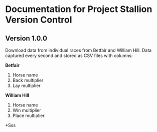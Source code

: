 # Documentation for Project Stallion Version Control

## Version 1.0.0
Download data from individual races from Betfair and William Hill.
Data captured every second and stored as CSV files with columns:

  **Betfair**
  1. Horse name
  2. Back multiplier
  3. Lay multiplier
  
  **William Hill**
  1. Horse name
  2. Win multiplier
  3. Place multiplier
  
  *Sss

